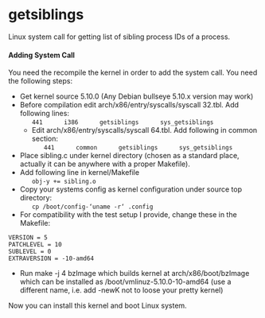 # getsiblings

Linux system call for getting list of sibling process IDs of a process.

#### Adding System Call
You need the recompile the kernel in order to add the system call. You need the following steps:
* Get kernel source 5.10.0 (Any Debian bullseye 5.10.x version may work)
* Before compilation edit arch/x86/entry/syscalls/syscall 32.tbl. Add following lines: <br />
&nbsp;&nbsp;&nbsp;&nbsp;&nbsp;&nbsp;```441      i386      getsiblings      sys_getsiblings```
  *  Edit arch/x86/entry/syscalls/syscall 64.tbl. Add following in common section: <br />
&nbsp;&nbsp;&nbsp;&nbsp;&nbsp;&nbsp;```441      common      getsiblings      sys_getsiblings```
* Place sibling.c under kernel directory (chosen as a standard place, actually it can be anywhere with a proper Makefile).
* Add following line in kernel/Makefile <br />
&nbsp;&nbsp;&nbsp;&nbsp;&nbsp;&nbsp;```obj-y += sibling.o```
* Copy your systems config as kernel configuration under source top directory: <br />
&nbsp;&nbsp;&nbsp;&nbsp;&nbsp;&nbsp;```cp /boot/config-‘uname -r‘ .config```
* For compatibility with the test setup I provide, change these in the Makefile:
```
VERSION = 5
PATCHLEVEL = 10
SUBLEVEL = 0
EXTRAVERSION = -10-amd64
```
* Run make -j 4 bzImage which builds kernel at arch/x86/boot/bzImage which can be installed as /boot/vmlinuz-5.10.0-10-amd64 (use a different name, i.e. add -newK not to loose your pretty kernel)

Now you can install this kernel and boot Linux system.
